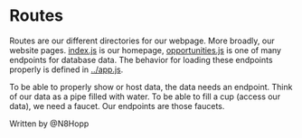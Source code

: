 # Routes

Routes are our different directories for our webpage. More broadly, our website pages. [index.js](index.js) is our homepage, [opportunities.js](opportunities.js) is one of many endpoints for database data. The behavior for loading these endpoints properly is defined in [../app.js](../app.js).

To be able to properly show or host data, the data needs an endpoint. Think of our data as a pipe filled with water. To be able to fill a cup (access our data), we need a faucet. Our endpoints are those faucets.

Written by @N8Hopp